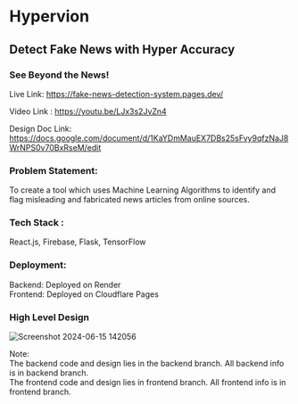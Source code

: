 # Hypervion
## Detect Fake News with Hyper Accuracy
### See Beyond the News!

Live Link: https://fake-news-detection-system.pages.dev/

Video Link : https://youtu.be/LJx3s2JvZn4

Design Doc Link: https://docs.google.com/document/d/1KaYDmMauEX7DBs25sFvy9qfzNaJ8WrNPS0v70BxRseM/edit

### Problem Statement:
To  create a tool which uses Machine Learning Algorithms to identify and flag misleading and fabricated news articles from online sources.

### Tech Stack : 
 
React.js, Firebase, Flask, TensorFlow

### Deployment:
Backend: Deployed on Render \
Frontend: Deployed on Cloudflare Pages

### High Level Design
![Screenshot 2024-06-15 142056](https://github.com/asquare004/Fake-News-Detection-System/assets/126737709/24481fdb-29c2-4458-9ed1-c2beee1ba6fa)


Note:\
The backend code and design  lies in the backend branch. All backend info is in backend branch.\
The frontend code and design lies in frontend branch. All frontend info is in frontend branch.
